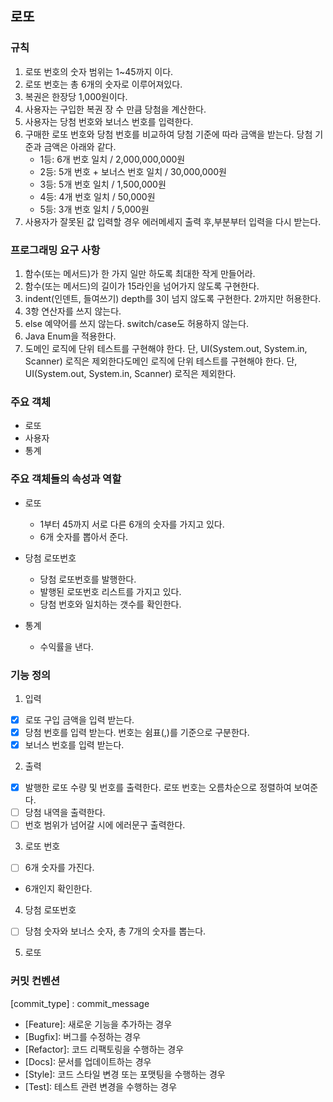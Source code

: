 ## 로또

### 규칙
1. 로또 번호의 숫자 범위는 1~45까지 이다.
2. 로또 번호는 총 6개의 숫자로 이루어져있다.
3. 복권은 한장당 1,000원이다.
4. 사용자는 구입한 복권 장 수 만큼 당첨을 계산한다.
5. 사용자는 당첨 번호와 보너스 번호를 입력한다.
6. 구매한 로또 번호와 당첨 번호를 비교하여 당첨 기준에 따라 금액을 받는다. 당첨 기준과 금액은 아래와 같다.
    - 1등: 6개 번호 일치 / 2,000,000,000원
    - 2등: 5개 번호 + 보너스 번호 일치 / 30,000,000원
    - 3등: 5개 번호 일치 / 1,500,000원
    - 4등: 4개 번호 일치 / 50,000원
    - 5등: 3개 번호 일치 / 5,000원
7. 사용자가 잘못된 값 입력할 경우 에러메세지 출력 후,부분부터 입력을 다시 받는다.

### 프로그래밍 요구 사항
1. 함수(또는 메서드)가 한 가지 일만 하도록 최대한 작게 만들어라.
2. 함수(또는 메서드)의 길이가 15라인을 넘어가지 않도록 구현한다.
3. indent(인덴트, 들여쓰기) depth를 3이 넘지 않도록 구현한다. 2까지만 허용한다.
4. 3항 연산자를 쓰지 않는다.
5. else 예약어를 쓰지 않는다. switch/case도 허용하지 않는다.
6. Java Enum을 적용한다.
7. 도메인 로직에 단위 테스트를 구현해야 한다. 단, UI(System.out, System.in, Scanner) 로직은 제외한다도메인 로직에 단위 테스트를 구현해야 한다. 단, UI(System.out, System.in, Scanner) 로직은 제외한다.

### 주요 객체
- 로또
- 사용자
- 통계

### 주요 객체들의 속성과 역할
- 로또
  - 1부터 45까지 서로 다른 6개의 숫자를 가지고 있다.
  - 6개 숫자를 뽑아서 준다.

- 당첨 로또번호
  - 당첨 로또번호를 발행한다.
  - 발행된 로또번호 리스트를 가지고 있다.
  - 당첨 번호와 일치하는 갯수를 확인한다.

- 통계
  - 수익률을 낸다.
### 기능 정의
1. 입력
- [x] 로또 구입 금액을 입력 받는다.
- [x] 당첨 번호를 입력 받는다. 번호는 쉼표(,)를 기준으로 구분한다.
- [x] 보너스 번호를 입력 받는다.

2. 출력
- [x] 발행한 로또 수량 및 번호를 출력한다. 로또 번호는 오름차순으로 정렬하여 보여준다.
- [ ] 당첨 내역을 출력한다.
- [ ] 번호 범위가 넘어갈 시에 에러문구 출력한다.

3. 로또 번호
- [ ] 6개 숫자를 가진다.
- 6개인지 확인한다.

4. 당첨 로또번호
- [ ] 당첨 숫자와 보너스 숫자, 총 7개의 숫자를 뽑는다.

5. 로또

### 커밋 컨벤션
[commit_type] : commit_message
- [Feature]: 새로운 기능을 추가하는 경우
- [Bugfix]: 버그를 수정하는 경우
- [Refactor]: 코드 리팩토링을 수행하는 경우
- [Docs]: 문서를 업데이트하는 경우
- [Style]: 코드 스타일 변경 또는 포맷팅을 수행하는 경우
- [Test]: 테스트 관련 변경을 수행하는 경우